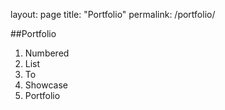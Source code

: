 layout: page
title: "Portfolio"
permalink: /portfolio/

##Portfolio

1. Numbered
2. List
3. To
4. Showcase
5. Portfolio
